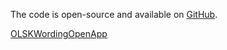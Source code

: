 The code is open-source and available on [GitHub](EML_SHARED_GITHUB_URL).

<a class="EMLVitrineContentAppButton OLSKDecorPress OLSKDecorPressCall" href="EMLVitrineTokenTrackURL">OLSKWordingOpenApp</a>
